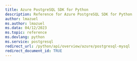 ```yaml
---
title: Azure PostgreSQL SDK for Python
description: Reference for Azure PostgreSQL SDK for Python
author: lmazuel
ms.author: lmazuel
ms.data: 04/12/2023
ms.topic: reference
ms.devlang: python
ms.service: postgresql
redirect_url: /python/api/overview/azure/postgresql-mysql
redirect_document_id: TRUE
---
```

